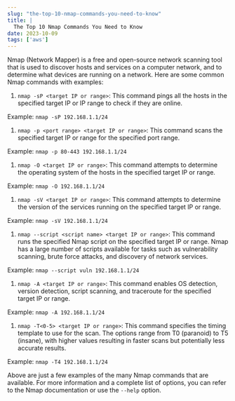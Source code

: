 ```yaml
---
slug: "the-top-10-nmap-commands-you-need-to-know"
title: |
  The Top 10 Nmap Commands You Need to Know
date: 2023-10-09
tags: ['aws']
---
```


Nmap (Network Mapper) is a free and open-source network scanning tool that is used to discover hosts and services on a computer network, and to determine what devices are running on a network. Here are some common Nmap commands with examples:

<!-- more -->




1. `nmap -sP <target IP or range>`: This command pings all the hosts in the specified target IP or IP range to check if they are online.


Example: `nmap -sP 192.168.1.1/24`


1. `nmap -p <port range> <target IP or range>`: This command scans the specified target IP or range for the specified port range.


Example: `nmap -p 80-443 192.168.1.1/24`


1. `nmap -O <target IP or range>`: This command attempts to determine the operating system of the hosts in the specified target IP or range.


Example: `nmap -O 192.168.1.1/24`


1. `nmap -sV <target IP or range>`: This command attempts to determine the version of the services running on the specified target IP or range.


Example: `nmap -sV 192.168.1.1/24`


1. `nmap --script <script name> <target IP or range>`: This command runs the specified Nmap script on the specified target IP or range. Nmap has a large number of scripts available for tasks such as vulnerability scanning, brute force attacks, and discovery of network services.


Example: `nmap --script vuln 192.168.1.1/24`


1. `nmap -A <target IP or range>`: This command enables OS detection, version detection, script scanning, and traceroute for the specified target IP or range.


Example: `nmap -A 192.168.1.1/24`


1. `nmap -T<0-5> <target IP or range>`: This command specifies the timing template to use for the scan. The options range from T0 (paranoid) to T5 (insane), with higher values resulting in faster scans but potentially less accurate results.


Example: `nmap -T4 192.168.1.1/24`


Above are just a few examples of the many Nmap commands that are available. For more information and a complete list of options, you can refer to the Nmap documentation or use the `--help` option.


